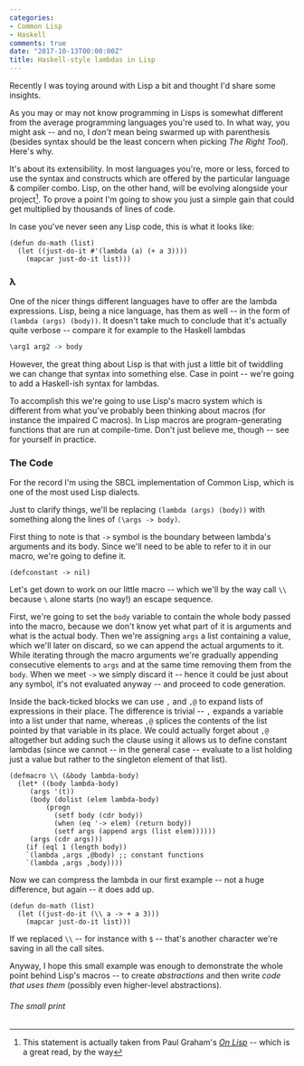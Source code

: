 ```yaml
---
categories:
- Common Lisp
- Haskell
comments: true
date: "2017-10-13T00:00:00Z"
title: Haskell-style lambdas in Lisp
---
```


Recently I was toying around with Lisp a bit and thought I'd share some insights. 

As you may or may not know programming in Lisps is somewhat different from the average programming languages you're used to. In what way, you might ask -- and no, I *don't* mean being swarmed up with parenthesis (besides syntax should be the least concern when picking *The Right Tool*). Here's why.

<!--more-->
It's about its extensibility. In most languages you're, more or less, forced to use the syntax and constructs which are offered by the particular language & compiler combo. Lisp, on the other hand, will be evolving alongside your project[^1]. To prove a point I'm going to show you just a simple gain that could get multiplied by thousands of lines of code.

In case you've never seen any Lisp code, this is what it looks like:

```common-lisp
(defun do-math (list)
  (let ((just-do-it #'(lambda (a) (+ a 3))))
    (mapcar just-do-it list)))
```

### &#955;

One of the nicer things different languages have to offer are the lambda expressions. Lisp, being a nice language, has them as well -- in the form of `(lambda (args) (body))`.
It doesn't take much to conclude that it's actually quite verbose -- compare it for example to the Haskell lambdas
```Haskell
\arg1 arg2 -> body
```

However, the great thing about Lisp is that with just a little bit of twiddling we can change that syntax into something else. Case in point -- we're going to add a Haskell-ish syntax for lambdas. 

To accomplish this we're going to use Lisp's macro system which is different from what you've probably been thinking about macros (for instance the impaired C macros). In Lisp macros are program-generating functions that are run at compile-time. Don't just believe me, though -- see for yourself in practice.

### The Code

For the record I'm using the SBCL implementation of Common Lisp, which is one of the most used Lisp dialects.

Just to clarify things, we'll be replacing `(lambda (args) (body))` with something along the lines of `(\args -> body)`.

First thing to note is that `->` symbol is the boundary between lambda's arguments and its body. Since we'll need to be able to refer to it in our macro, we're going to define it.

```common-lisp
(defconstant -> nil)
```

Let's get down to work on our little macro -- which we'll by the way call `\\` because `\` alone starts (no way!) an escape sequence. 

First, we're going to set the `body` variable to contain the whole body passed into the macro, because we don't know yet what part of it is arguments and what is the actual body. Then we're assigning `args` a list containing a value, which we'll later on discard, so we can append the actual arguments to it. While iterating through the macro arguments we're gradually appending consecutive elements to `args` and at the same time removing them from the `body`. When we meet `->` we simply discard it -- hence it could be just about any symbol, it's not evaluated anyway -- and proceed to code generation. 

Inside the back-ticked blocks we can use `,` and `,@` to expand lists of expressions in their place. The difference is trivial -- `,` expands a variable into a list under that name, whereas `,@` splices the contents of the list pointed by that variable in its place. We could actually forget about `,@` altogether but adding such the clause using it allows us to define constant lambdas (since we cannot -- in the general case -- evaluate to a list holding just a value but rather to the singleton element of that list).

```common-lisp
(defmacro \\ (&body lambda-body)
  (let* ((body lambda-body)
	 (args '(t))
	 (body (dolist (elem lambda-body)
		 (progn
		   (setf body (cdr body))
		   (when (eq '-> elem) (return body))
		   (setf args (append args (list elem))))))
	 (args (cdr args)))
    (if (eql 1 (length body))
	`(lambda ,args ,@body) ;; constant functions
	`(lambda ,args ,body))))
```

Now we can compress the lambda in our first example -- not a huge difference, but again -- it does add up.

```common-lisp
(defun do-math (list)
  (let ((just-do-it (\\ a -> + a 3)))
    (mapcar just-do-it list)))
```

If we replaced `\\` -- for instance with `$` -- that's another character we're saving in all the call sites. 

Anyway, I hope this small example was enough to demonstrate the whole point behind Lisp's macros -- to create *abstractions* and then write *code that uses them* (possibly even higher-level abstractions). 

###### The small print
[^1]: This statement is actually taken from Paul Graham's [*On Lisp*](http://www.paulgraham.com/onlisp.html) -- which is a great read, by the way
